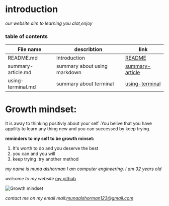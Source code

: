 
# introduction

*our website aim to learning you alot,enjoy*

### table of contents

| File name | describtion |link
|--------------|--------------|-----------|
|README.md | Introduction|[README](README.md)|
|summary-article.md|summary about using markdown|[summary-article](summary-article)
|using-terminal.md|summary about terminal|[using-terminal](using-terminal.md)
# Growth mindset: 
It is away to thinking positivly about your self .You belive that you have appility to learn any thing new and you can successed by keep trying.

**reminders to my self to be growth minset:**
1. It's worth to do and you deserve the best
1. you can and you will
1. keep trying .try another method



*my name is muna alshorman I am computer engineering. I am 32 years old*

*welcome to my website*
  [my github](https://munaalshorman.github.io/learning-journal/)
  
  
 ![Growth mindset](https://singularityhub.com/wp-content/uploads/2018/11/multicolored-brain-connections_shutterstock_347864354-1068x601.jpg)
 
 
 *contact me on my email mail:munaalshorman123@gmail.com*
 
 
 









